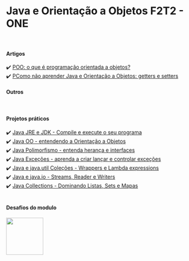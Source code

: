 <h1>Java e Orientação a Objetos F2T2 - ONE</h1>
<br>
<h4>Artigos</h4>
✔️ <a href="https://www.alura.com.br/artigos/poo-programacao-orientada-a-objetos">POO: o que é programação orientada a objetos?</a>
<br>
✔️ <a href="https://www.alura.com.br/artigos/nao-aprender-oo-getters-e-setters">PComo não aprender Java e Orientação a Objetos: getters e setters</a>
<br>
<h4>Outros</h4>
<br>
<h4>Projetos práticos</h4>
✔️ <a href="./Java JRE e JDK - Compile e execute o seu programa" >Java JRE e JDK - Compile e execute o seu programa</a>
<br>
✔️ <a href="./Java OO - entendendo a Orientação a Objetos" >Java OO - entendendo a Orientação a Objetos</a>
<br>
✔️ <a href="./Java Polimorfismo - entenda herança e interfaces" >Java Polimorfismo - entenda herança e interfaces</a>
<br>
✔️ <a href="./Java Exceções - aprenda a criar lançar e controlar exceções" >Java Exceções - aprenda a criar lançar e controlar exceções</a>
<br>
✔️ <a href="./Java e java.util Coleções - Wrappers e Lambda expressions" >Java e java.util Coleções - Wrappers e Lambda expressions</a>
<br>
✔️ <a href="./Java e java.io - Streams, Reader e Writers" >Java e java.io - Streams, Reader e Writers</a>
<br>
✔️ <a href="./Java Collections - Dominando Listas, Sets e Mapas" >Java Collections - Dominando Listas, Sets e Mapas</a>
<br>
<br>
<h4>Desafios do modulo</h4>
<a href="https://github.com/p4kz/money-converter" target="_blank"> 
<img src="https://i.imgur.com/Iq1eeMy.png" width="100px">
</a>
